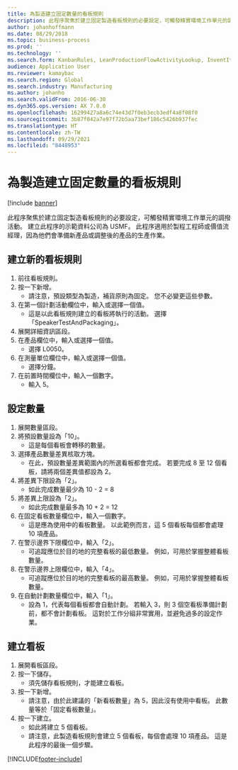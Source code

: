 ```yaml
---
title: 為製造建立固定數量的看板規則
description: 此程序聚焦於建立固定製造看板規則的必要設定，可觸發精實環境工作單元的調撥活動。
author: johanhoffmann
ms.date: 08/29/2018
ms.topic: business-process
ms.prod: ''
ms.technology: ''
ms.search.form: KanbanRules, LeanProductionFlowActivityLookup, InventItemIdLookupSimple, UnitOfMeasureLookup, KanbanCreate
audience: Application User
ms.reviewer: kamaybac
ms.search.region: Global
ms.search.industry: Manufacturing
ms.author: johanho
ms.search.validFrom: 2016-06-30
ms.dyn365.ops.version: AX 7.0.0
ms.openlocfilehash: 16299427a8a6c74e43d7f0eb3ecb3edf4a8f08f0
ms.sourcegitcommit: 3b87f042a7e97f72b5aa73bef186c5426b937fec
ms.translationtype: HT
ms.contentlocale: zh-TW
ms.lasthandoff: 09/29/2021
ms.locfileid: "8448953"
---
```

# <a name="create-a-fixed-quantity-kanban-rule-for-manufacturing"></a>為製造建立固定數量的看板規則

[!include [banner](../../includes/banner.md)]

此程序聚焦於建立固定製造看板規則的必要設定，可觸發精實環境工作單元的調撥活動。 建立此程序的示範資料公司為 USMF。 此程序適用於製程工程師或價值流經理，因為他們會準備新產品或調整後的產品的生產作業。


## <a name="create-new-kanban-rule"></a>建立新的看板規則
1. 前往看板規則。
2. 按一下新增。
    * 請注意，預設類型為製造，補貨原則為固定。 您不必變更這些參數。  
3. 在第一個計劃活動欄位中，輸入或選擇一個值。
    * 這是以此看板規則建立的看板將執行的活動。  選擇「SpeakerTestAndPackaging」。  
4. 展開詳細資訊區段。
5. 在產品欄位中，輸入或選擇一個值。
    * 選擇 L0050。  
6. 在測量單位欄位中，輸入或選擇一個值。
    * 選擇分鐘。  
7. 在前置時間欄位中，輸入一個數字。
    * 輸入 5。  

## <a name="set-quantities"></a>設定數量
1. 展開數量區段。
2. 將預設數量設為「10」。
    * 這是每個看板會轉移的數量。  
3. 選擇產品數量差異核取方塊。
    * 在此，預設數量差異範圍內的所選看板都會完成。  若要完成 8 至 12 個看板，請將兩個差異值都設為 2。  
4. 將差異下限設為「2」。
    * 如此完成數量最少為 10 - 2 = 8  
5. 將差異上限設為「2」。
    * 如此完成數量最多為 10 + 2 = 12  
6. 在固定看板數量欄位中，輸入一個數字。
    * 這是應為使用中的看板數量。 以此範例而言，這 5 個看板每個都會處理 10 項產品。  
7. 在警示邊界下限欄位中，輸入「2」。
    * 可追蹤應位於目的地的完整看板的最低數量。 例如，可用於掌握整體看板數量。  
8. 在警示邊界上限欄位中，輸入「4」。
    * 可追蹤應位於目的地的完整看板的最高數量。 例如，可用於掌握整體看板數量。  
9. 在自動計劃數量欄位中，輸入「1」。
    * 設為 1，代表每個看板都會自動計劃。   若輸入 3，則 3 個空看板準備計劃前，都不會計劃看板。 這對於工作分組非常實用，並避免過多的設定作業。  

## <a name="create-kanbans"></a>建立看板
1. 展開看板區段。
2. 按一下儲存。
    * 須先儲存看板規則，才能建立看板。  
3. 按一下新增。
    * 請注意，由於此建議的「新看板數量」為 5，因此沒有使用中看板。 此數量等於「固定看板數量」。  
4. 按一下建立。
    * 如此將建立 5 個看板。  
    * 請注意，此製造看板規則會建立 5 個看板，每個會處理 10 項產品。 這是此程序的最後一個步驟。  



[!INCLUDE[footer-include](../../../includes/footer-banner.md)]